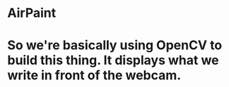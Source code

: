 # AirPaint
# So we're basically using OpenCV to build this thing. It displays what we write in front of the webcam.
